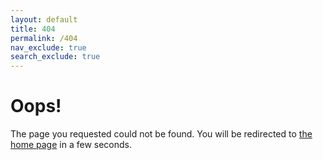 ```yaml
---
layout: default
title: 404
permalink: /404
nav_exclude: true
search_exclude: true
---
```


# Oops!

The page you requested could not be found. You will be redirected to [the home page](/) in a few seconds.

<script>document.body.onload=function(){setTimeout(function(){window.open("/","_self");},3000);}</script>
